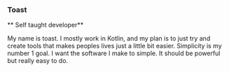 ### Toast

** Self taught developer**

My name is toast. I mostly work in Kotlin, and my plan is to just try and create tools that makes peoples lives just a little bit easier.
Simplicity is my number 1 goal. I want the software I make to simple. It should be powerful but really easy to do. 


<!--
**ToastArgumentative/ToastArgumentative** is a ✨ _special_ ✨ repository because its `README.md` (this file) appears on your GitHub profile.

Here are some ideas to get you started:

- 🔭 I’m currently working on ...
- 🌱 I’m currently learning ...
- 👯 I’m looking to collaborate on ...
- 🤔 I’m looking for help with ...
- 💬 Ask me about ...
- 📫 How to reach me: ...
- 😄 Pronouns: ...
- ⚡ Fun fact: ...
-->

